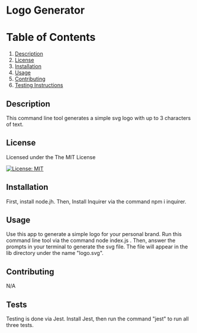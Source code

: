 # Logo Generator

# Table of Contents

1. [Description](#description)
2. [License](#license)
3. [Installation](#installation)
4. [Usage](#usage)
5. [Contributing](#contributing)
6. [Testing Instructions](#testing-instructions)

## Description
This command line tool generates a simple svg logo with up to 3 characters of text.

## License
Licensed under the The MIT License    
          
[![License: MIT](https://img.shields.io/badge/License-MIT-yellow.svg)](https://opensource.org/licenses/MIT)

## Installation
First, install node.jh. Then, Install Inquirer via the command npm i inquirer. 

## Usage
Use this app to generate a simple logo for your personal brand. Run this command line tool via the command node index.js . Then, answer the prompts in your terminal to generate the svg file. The file will appear in the lib directory under the name "logo.svg".

## Contributing
N/A

## Tests
Testing is done via Jest. Install Jest, then run the command "jest" to run all three tests.
